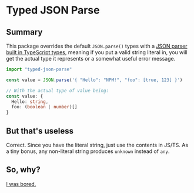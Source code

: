 # Typed JSON Parse

## Summary

This package overrides the default `JSON.parse()` types with a [JSON parser built in TypeScript types](https://github.com/StefanTerdell/typed-json-parse/blob/main/index.d.ts), meaning if you put a valid string literal in, you will get the actual type it represents or a somewhat useful error message.

```typescript
import "typed-json-parse"

const value = JSON.parse('{ "Hello": "NPM!", "foo": [true, 123] }')

// With the actual type of value being:
const value: {
  Hello: string,
  foo: (boolean | number)[]
}
```

## But that's useless

Correct. Since you have the literal string, just use the contents in JS/TS. As a tiny bonus, any non-literal string produces `unknown` instead of `any`.
## So, why?

[I was bored.](https://stefan-tries-to-think.fly.dev/blog/typing-json-parse)
